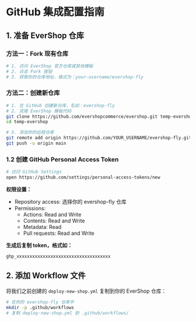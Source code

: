 # GitHub 集成配置指南

## 1. 准备 EverShop 仓库

### 方法一：Fork 现有仓库
```bash
# 1. 访问 EverShop 官方仓库或其他模板
# 2. 点击 Fork 按钮
# 3. 获取你的仓库地址，格式为：your-username/evershop-fly
```

### 方法二：创建新仓库
```bash
# 1. 在 GitHub 创建新仓库，名如：evershop-fly
# 2. 克隆 EverShop 模板代码
git clone https://github.com/evershopcommerce/evershop.git temp-evershop
cd temp-evershop

# 3. 添加你的远程仓库
git remote add origin https://github.com/YOUR_USERNAME/evershop-fly.git
git push -u origin main
```

### 1.2 创建 GitHub Personal Access Token

```bash
# 访问 GitHub Settings
open https://github.com/settings/personal-access-tokens/new
```

**权限设置：**
- Repository access: 选择你的 evershop-fly 仓库
- Permissions:
  - Actions: Read and Write
  - Contents: Read and Write  
  - Metadata: Read
  - Pull requests: Read and Write

**生成后复制 token，格式如：**
```
ghp_xxxxxxxxxxxxxxxxxxxxxxxxxxxxxxxxxxxx
```

## 2. 添加 Workflow 文件

将我们之前创建的 `deploy-new-shop.yml` 复制到你的 EverShop 仓库：

```bash
# 在你的 evershop-fly 仓库中
mkdir -p .github/workflows
# 复制 deploy-new-shop.yml 到 .github/workflows/
```